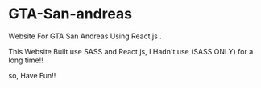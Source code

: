 # GTA-San-andreas
Website For GTA San Andreas Using React.js .

This Website Built use SASS and React.js, I Hadn't use (SASS ONLY) for a long time!!


so, Have Fun!!